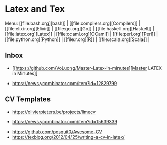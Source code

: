 # Latex and Tex

Menu: [[file:bash.org][bash]] | [[file:compilers.org][Compilers]] | [[file:elixir.org][Elixir]] | [[file:go.org][Go]] | [[file:haskell.org][Haskell]] | [[file:latex.org][Latex]] | [[file:ocaml.org][OCaml]] | [[file:perl.org][Perl]] | [[file:python.org][Python]] | [[file:r.org][R]] | [[file:scala.org][Scala]] | 

## Inbox
+ [[https://github.com/VoLuong/Master-Latex-in-minutes][Master LATEX in Minutes]]
 - https://news.ycombinator.com/item?id=12829799

## CV Templates
+ https://olivierpieters.be/projects/limecv
 - https://news.ycombinator.com/item?id=15639339
+ https://github.com/posquit0/Awesome-CV
+ https://texblog.org/2012/04/25/writing-a-cv-in-latex/

